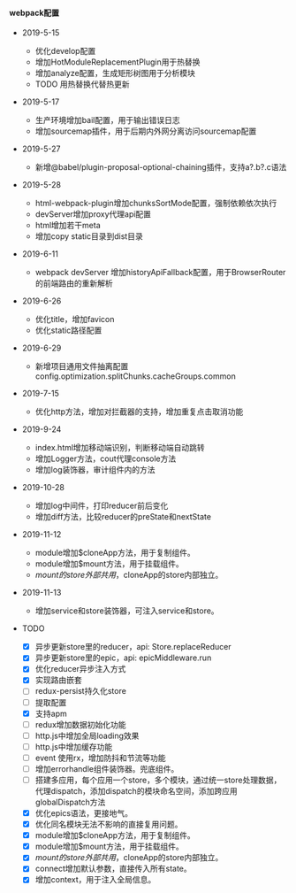 

#### webpack配置
- 2019-5-15
	- 优化develop配置
	- 增加HotModuleReplacementPlugin用于热替换
	- 增加analyze配置，生成矩形树图用于分析模块
	- TODO 用热替换代替热更新

- 2019-5-17
	- 生产环境增加bail配置，用于输出错误日志
	- 增加sourcemap插件，用于后期内外网分离访问sourcemap配置

- 2019-5-27
	- 新增@babel/plugin-proposal-optional-chaining插件，支持a?.b?.c语法

- 2019-5-28
	- html-webpack-plugin增加chunksSortMode配置，强制依赖依次执行
	- devServer增加proxy代理api配置
	- html增加若干meta
	- 增加copy static目录到dist目录

- 2019-6-11
	- webpack devServer 增加historyApiFallback配置，用于BrowserRouter的前端路由的重新解析

- 2019-6-26
	- 优化title，增加favicon
	- 优化static路径配置

- 2019-6-29
	- 新增项目通用文件抽离配置config.optimization.splitChunks.cacheGroups.common

- 2019-7-15
	- 优化http方法，增加对拦截器的支持，增加重复点击取消功能

- 2019-9-24
	- index.html增加移动端识别，判断移动端自动跳转
	- 增加Logger方法，cout代理console方法
	- 增加log装饰器，审计组件内的方法

- 2019-10-28
	- 增加log中间件，打印reducer前后变化
	- 增加diff方法，比较reducer的preState和nextState

- 2019-11-12
	- module增加$cloneApp方法，用于复制组件。
	- module增加$mount方法，用于挂载组件。
	- $mount的store外部共用，$cloneApp的store内部独立。

- 2019-11-13
	- 增加service和store装饰器，可注入service和store。

- TODO
	- [x] 异步更新store里的reducer，api: Store.replaceReducer
	- [x] 异步更新store里的epic，api: epicMiddleware.run
	- [x] 优化reducer异步注入方式
	- [x] 实现路由嵌套
	- [ ] redux-persist持久化store
	- [ ] 提取配置
	- [x] 支持apm
	- [ ] redux增加数据初始化功能
	- [ ] http.js中增加全局loading效果
	- [ ] http.js中增加缓存功能
	- [ ] event 使用rx，增加防抖和节流等功能
	- [ ] 增加errorhandle组件装饰器。兜底组件。
	- [ ] 搭建多应用，每个应用一个store，多个模块，通过统一store处理数据，代理dispatch，添加dispatch的模块命名空间，添加跨应用globalDispatch方法
	- [x] 优化epics语法，更接地气。
	- [x] 优化同名模块无法不影响的直接复用问题。
	- [x] module增加$cloneApp方法，用于复制组件。
	- [x] module增加$mount方法，用于挂载组件。
	- [x] $mount的store外部共用，$cloneApp的store内部独立。
	- [x] connect增加默认参数，直接传入所有state。
	- [x] 增加context，用于注入全局信息。
